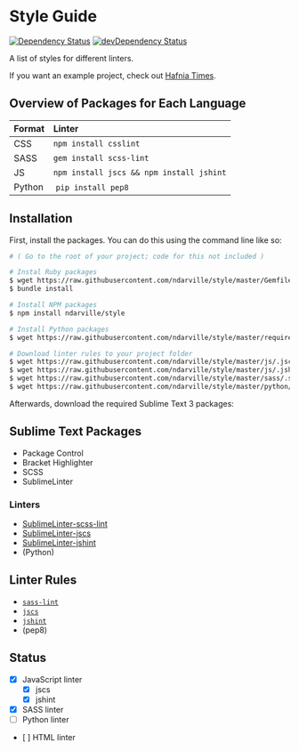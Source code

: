Style Guide
===========
[![Dependency Status](https://gemnasium.com/ndarville/style.svg)](https://gemnasium.com/ndarville/style) [![devDependency Status](https://david-dm.org/ndarville/style/dev-status.svg)](https://david-dm.org/ndarville/style#info=devDependencies)

A list of styles for different linters.

If you want an example project, check out [Hafnia Times][hafnia].

Overview of Packages for Each Language
--------------------------------------
 Format | Linter
:-------|:-----------------------------------------
 CSS    | `npm install csslint`
 SASS   | `gem install scss-lint`
 JS     | `npm install jscs && npm install jshint`
 Python | `pip install pep8`

Installation
------------
First, install the packages. You can do this using the command line like so:

```sh
# ( Go to the root of your project; code for this not included )

# Instal Ruby packages
$ wget https://raw.githubusercontent.com/ndarville/style/master/Gemfile
$ bundle install

# Install NPM packages
$ npm install ndarville/style

# Install Python packages
$ wget https://raw.githubusercontent.com/ndarville/style/master/requirements.txt

# Download linter rules to your project folder
$ wget https://raw.githubusercontent.com/ndarville/style/master/js/.jscsrc
$ wget https://raw.githubusercontent.com/ndarville/style/master/js/.jshintrc
$ wget https://raw.githubusercontent.com/ndarville/style/master/sass/.scss-lint.yml
$ wget https://raw.githubusercontent.com/ndarville/style/master/python/.pep8
```

Afterwards, download the required Sublime Text 3 packages:

Sublime Text Packages
---------------------
* Package Control
* Bracket Highlighter
* SCSS
* SublimeLinter

### Linters ###
* [SublimeLinter-scss-lint](https://github.com/attenzione/SublimeLinter-scss-lint)
* [SublimeLinter-jscs](https://github.com/SublimeLinter/SublimeLinter-jscs)
* [SublimeLinter-jshint](https://github.com/SublimeLinter/SublimeLinter-jshint)
* (Python)

Linter Rules
------------
* [`sass-lint`](https://github.com/causes/scss-lint/blob/master/lib/scss_lint/linter/README.md)
* [`jscs`](http://jscs.info/rules)
* [`jshint`](http://jshint.com/docs/options/)
* (pep8)

Status
------
- [x] JavaScript linter
    - [x] jscs
    - [x] jshint
- [x] SASS linter
- [ ] Python linter
- [ ] HTML linter


[hafnia]: https://github.com/hafniatimes/hafniatimes.github.io
